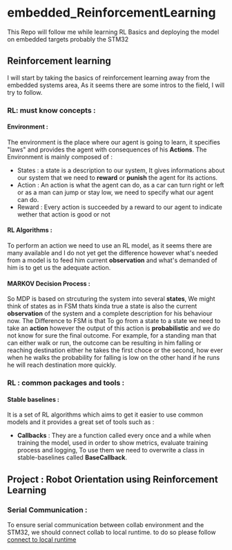 # embedded_ReinforcementLearning
This Repo will follow me while learning RL Basics and deploying the model on embedded targets probably the STM32

## Reinforcement learning

I will start by taking the basics of reinforcement learning away from the embedded systems area,
As it seems there are some intros to the field, I will try to follow.

### RL: must know concepts :

#### Environment : 

The environment is the place where our agent is going to learn, it specifies "laws" and provides the agent with consequences of his **Actions**.
The Environment is mainly composed of :
* States : a state is a description to our system, It gives informations about our system that we need to **reward** or **punish** the agent for its actions.
* Action : An action is what the agent can do, as a car can turn right or left or as a man can jump or stay low, we need to specify what our agent can do.
* Reward : Every action is succeeded by a reward to our agent to indicate wether that action is good or not 

#### RL Algorithms :

To perform an action we need to use an RL model, as it seems there are many available and I do not yet get the difference however what's needed from a model is to feed him current **observation** and what's demanded of him is to get us the adequate action.

#### MARKOV Decision Process : 

So MDP is based on strcuturing the system into several **states**, We might think of states as in FSM thats kinda true a state is also the current **observation** of the system and a complete description for his behaviour now.
The Difference to FSM is that To go from a state to a state we need to take an **action** however the output of this action is **probabilistic** and we do not know for sure the final outcome.
For example, for a standing man that can either walk or run, the outcome can be resulting in him falling or reaching destination either he takes the first choce or the second, how ever when he walks the probability for falling is low on the other hand if he runs he will reach destination more quickly.

### RL : common packages and tools : 

#### Stable baselines : 

It is a set of RL algorithms which aims to get it easier to use common models and it provides a great set of tools such as : 

* **Callbacks** : They are a function called every once and a while when training the model, used in order to show metrics, evaluate training process and logging, To use them we need to overwrite a class in stable-baselines called **BaseCallback**.
  
## Project : Robot Orientation using Reinforcement Learning

### Serial Communication :
To ensure serial communication between collab environment and the STM32, we should connect collab to local runtime.
to do so please follow [connect to local runtime](https://research.google.com/colaboratory/local-runtimes.html#:~:text=In%20Colab%2C%20click%20the%20%22Connect,connected%20to%20your%20local%20runtime.)
